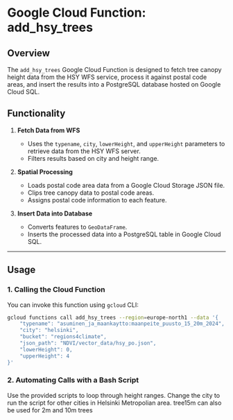 # Google Cloud Function: add_hsy_trees

## Overview

The `add_hsy_trees` Google Cloud Function is designed to fetch tree canopy height data from the HSY WFS service, process it against postal code areas, and insert the results into a PostgreSQL database hosted on Google Cloud SQL.

## Functionality

1. **Fetch Data from WFS**  
   - Uses the `typename`, `city`, `lowerHeight`, and `upperHeight` parameters to retrieve data from the HSY WFS server.
   - Filters results based on city and height range.

2. **Spatial Processing**  
   - Loads postal code area data from a Google Cloud Storage JSON file.
   - Clips tree canopy data to postal code areas.
   - Assigns postal code information to each feature.

3. **Insert Data into Database**  
   - Converts features to `GeoDataFrame`.
   - Inserts the processed data into a PostgreSQL table in Google Cloud SQL.

---

## Usage

### 1. **Calling the Cloud Function**
You can invoke this function using `gcloud` CLI:

```bash
gcloud functions call add_hsy_trees --region=europe-north1 --data '{
    "typename": "asuminen_ja_maankaytto:maanpeite_puusto_15_20m_2024",
    "city": "helsinki",
    "bucket": "regions4climate",
    "json_path": "NDVI/vector_data/hsy_po.json",
    "lowerHeight": 0,
    "upperHeight": 4
}'
```

### 2. Automating Calls with a Bash Script
Use the provided scripts to loop through height ranges. Change the city to run the script for other cities in Helsinki Metropolian area. tree15m can also be used for 2m and 10m trees
